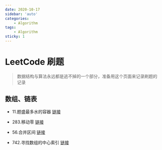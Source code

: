 ```yaml
---
date: 2020-10-17
sidebar: 'auto'
categories: 
    - Algorithm
tags: 
    - Algorithm
sticky: 1
---
```


# LeetCode 刷题

> 数据结构与算法永远都是逃不掉的一个部分，准备用这个页面来记录刷题的记录

## 数组、链表

-   11.题盛最多水的容器 [链接](https://leetcode-cn.com/problems/container-with-most-water/)

-   283.移动零 [链接](https://leetcode-cn.com/problems/move-zeroes/)

-   56.合并区间 [链接](https://leetcode-cn.com/problems/merge-intervals/) 

-   742.寻找数组的中心索引 [链接](https://leetcode-cn.com/problems/find-pivot-index/)